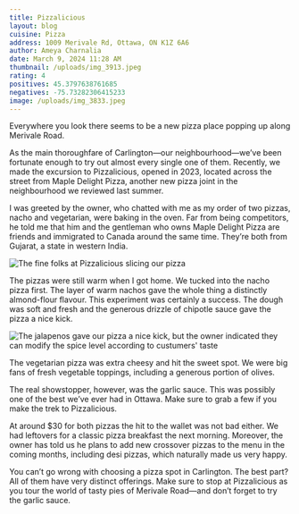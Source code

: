 ```yaml
---
title: Pizzalicious
layout: blog
cuisine: Pizza
address: 1009 Merivale Rd, Ottawa, ON K1Z 6A6
author: Ameya Charnalia
date: March 9, 2024 11:28 AM
thumbnail: /uploads/img_3913.jpeg
rating: 4
positives: 45.3797638761685
negatives: -75.73282306415233
image: /uploads/img_3833.jpeg
---
```

Everywhere you look there seems to be a new pizza place popping up along Merivale Road.

As the main thoroughfare of Carlington—our neighbourhood—we’ve been fortunate enough to try out almost every single one of them. Recently, we made the excursion to Pizzalicious, opened in 2023, located across the street from Maple Delight Pizza, another new pizza joint in the neighbourhood we reviewed last summer.

I was greeted by the owner, who chatted with me as my order of two pizzas, nacho and vegetarian, were baking in the oven. Far from being competitors, he told me that him and the gentleman who owns Maple Delight Pizza are friends and immigrated to Canada around the same time. They’re both from Gujarat, a state in western India.

![The fine folks at Pizzalicious slicing our pizza](/uploads/img_3914.jpeg "Pizzalicious owner")

The pizzas were still warm when I got home. We tucked into the nacho pizza first. The layer of warm nachos gave the whole thing a distinctly almond-flour flavour. This experiment was certainly a success. The dough was soft and fresh and the generous drizzle of chipotle sauce gave the pizza a nice kick.

![The jalapenos gave our pizza a nice kick, but the owner indicated they can modify the spice level according to custumers' taste](/uploads/img_3913.jpeg "Pizzalicious nacho pizza")

The vegetarian pizza was extra cheesy and hit the sweet spot. We were big fans of fresh vegetable toppings, including a generous portion of olives.

The real showstopper, however, was the garlic sauce. This was possibly one of the best we’ve ever had in Ottawa. Make sure to grab a few if you make the trek to Pizzalicious.

At around $30 for both pizzas the hit to the wallet was not bad either. We had leftovers for a classic pizza breakfast the next morning. Moreover, the owner has told us he plans to add new crossover pizzas to the menu in the coming months, including desi pizzas, which naturally made us very happy.

You can’t go wrong with choosing a pizza spot in Carlington. The best part? All of them have very distinct offerings. Make sure to stop at Pizzalicious as you tour the world of tasty pies of Merivale Road—and don’t forget to try the garlic sauce.